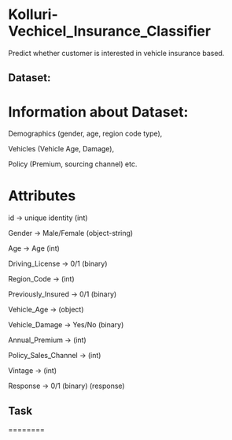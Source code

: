 # Kolluri-Vechicel_Insurance_Classifier
Predict whether customer is interested in vehicle insurance based.

## Dataset: 

Information about Dataset:
=========================

Demographics (gender, age, region code type),

Vehicles (Vehicle Age, Damage),

Policy (Premium, sourcing channel) etc.


Attributes
===========

id -> unique identity (int)             

Gender ->  Male/Female (object-string) 

Age ->  Age (int)

Driving_License -> 0/1 (binary)         

Region_Code -> (int)

Previously_Insured -> 0/1 (binary)     

Vehicle_Age -> (object)

Vehicle_Damage -> Yes/No (binary) 

Annual_Premium -> (int)

Policy_Sales_Channel  -> (int) 

Vintage -> (int)

Response -> 0/1 (binary) (response)        

## Task
========
